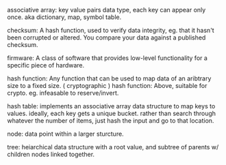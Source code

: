 associative array: key value pairs data type, each key can appear only once. aka dictionary, map, symbol table.

checksum: A hash function, used to verify data integrity, eg. that it hasn't been corrupted or altered. You compare your data against a published checksum.

firmware: A class of software that provides low-level functionality for a specific piece of hardware.

hash function: Any function that can be used to map data of an aribtrary size to a fixed size.
( cryptographic ) hash function: Above, suitable for crypto. eg. infeasable to reserve/invert.

hash table: implements an associative array data structure to map keys to values. ideally, each key gets a unique bucket. rather than search through whatever the number of items, just hash the input and go to that location.

node: data point within a larger sturcture.

tree: heiarchical data structure with a root value, and subtree of parents w/ children nodes linked together.
